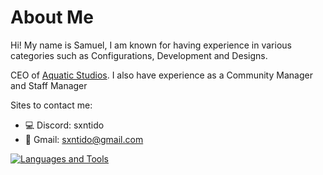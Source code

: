 # About Me
Hi! My name is Samuel, I am known for having experience in various categories such as Configurations, Development and Designs.

CEO of [Aquatic Studios](https://github.com/aquaticstudios). I also have experience as a Community Manager and Staff Manager

Sites to contact me:
- 💻 Discord: sxntido
- :email: Gmail: sxntido@gmail.com

[![Languages and Tools](https://skillicons.dev/icons?i=java,idea,html,css,discord,kotlin,maven,ps,js)](https://skillicons.dev)
